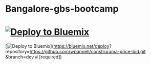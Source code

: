 # Bangalore-gbs-bootcamp

# [![Deploy to Bluemix](https://bluemix.net/deploy/button.png)](https://bluemix.net/deploy?repository=https://github.com/wpannell/construrama-price-bid.git&branch=dev)


[![Deploy to Bluemix](https://bluemix.net/deploy/button.png)](https://bluemix.net/deploy? repository=https://github.com/wpannell/construrama-price-bid.git &branch=dev # [required])
